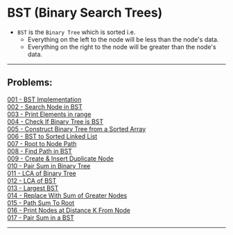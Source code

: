 # BST (Binary Search Trees)

*   ```BST``` is the ```Binary Tree``` which is sorted i.e.
    -   Everything on the left to the node will be less than the node's data.
    -   Everything on the right to the node will be greater than the node's data.

---

## Problems:
[001 - BST Implementation](./code/001-BST-Impl.cpp)<br>
[002 - Search Node in BST](./code/002-Search-Node-BST.cpp)<br>
[003 - Print Elements in range ](./code/003-Print-Elements-In-Range.cpp)<br>
[004 - Check If Binary Tree is BST](./code/004-Check-BST.cpp)<br>
[005 - Construct Binary Tree from a Sorted Array](./code/005-Construct-BST-From-Sorted-Array.cpp)<br>
[006 - BST to Sorted Linked List](./code/006-BST-To-Sorted-Linked-List.cpp)<br>
[007 - Root to Node Path](./code/007-Root-To-Node-Path.cpp)<br>
[008 - Find Path in BST](./code/008-Find-Path-In-BST.cpp)<br>
[009 - Create & Insert Duplicate Node](./code/009-Create-And-Insert-Duplicate-Node.cpp)<br>
[010 - Pair Sum in Binary Tree](./code/010-Pair-Sum-Binary-Tree.cpp)<br>
[011 - LCA of Binary Tree](./code/011-LCA-Of-Binary-Tree.cpp)<br>
[012 - LCA of BST](./code/012-LCA-Of-BST.cpp)<br>
[013 - Largest BST](./code/013-Largest-BST.cpp)<br>
[014 - Replace With Sum of Greater Nodes](./code/014-Replace-With-Sum-Of-Greater-Nodes.cpp)<br>
[015 - Path Sum To Root](./code/015-Path-Sum-To-Root.cpp)<br>
[016 - Print Nodes at Distance K From Node](./code/016-Print-Nodes-At-Distance-K.cpp)<br>
[017 - Pair Sum in a BST](./code/017-Pair-Sum-In-BST.cpp)<br>


---